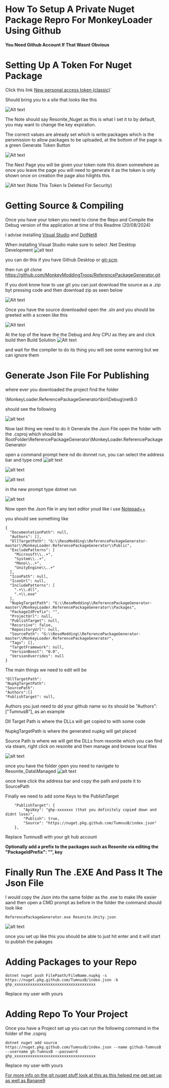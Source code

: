 # How To Setup A Private Nuget Package Repro For MonkeyLoader Using Github

**You Need  Github Account If That Wasnt Obvious**

# Setting Up A Token For Nuget Package

Click this link [New personal access token (classic)](https://github.com/settings/tokens/new?description=Resonite_Nuget&scopes=repo,write:packages)`

Should bring you to a site that looks like this

![Alt text](https://i.imgur.com/gPfx0BF.png "PAT Settings")

The Note should say Resonite_Nuget as this is what I set it to by default, you may want to change the key expiration.


The correct values are already set which is write:packages which is the persmission to allow packages to be uploaded, at the bottom of the page is a green Generate Token Button

![Alt text](https://i.imgur.com/aZtkfHQ.png "Generate Token Button")

The Next Page you will be given your token note this down somewhere as once you leave the page you will need to generate it as the token is only shown once on creation the page also hilights this.

![Alt text](https://i.imgur.com/j4GomVl.png "Generated Token")
(Note This Token Is Deleted For Security)

# Getting Source & Compiling

Once you have your token you need to clone the Repo and Compile the Debug version of the application at time of this Readme (20/08/2024)

I advise installing [Visual Studio](https://visualstudio.microsoft.com/) and [DotNet8](https://dotnet.microsoft.com/en-us/download/dotnet/8.0)

When installing Visual Studio make sure to select .Net Desktop Development
![alt text](https://i.imgur.com/5TwtDSF.png "Dot Net Installer Desktop Dev Option")

you can do this if you have Github Desktop or [git-scm](https://git-scm.com/download/win)

then run git clone https://github.com/MonkeyModdingTroop/ReferencePackageGenerator.git

If you dont know how to use git you can just download the source as a .zip byt pressing code and then download zip as seen below

![Alt text](https://i.imgur.com/2iu6dGS.png "Download Zip")

Once you have the source downloaded open the .sln and you should be greeted with a screen like this

![Alt text](https://i.imgur.com/FxSZkAV.png "VS Display")

At the top of the leave the the Debug and Any CPU as they are and click build then Build Solution
![Alt text](https://i.imgur.com/eeZVd0X.png "VS Display")

and wait for the compiler to do its thing you will see some warning but we can ignore them

# Generate Json File For Publishing

where ever you downloaded the project find the folder

\MonkeyLoader.ReferencePackageGenerator\bin\Debug\net8.0

should see the following

![alt text](https://i.imgur.com/TYZudQd.png "Folder Of Compiled Code")

Now last thing we need to do it Generate the Json File open the folder with the .csproj which should be RootFolder\ReferencePackageGenerator\MonkeyLoader.ReferencePackageGenerator

open a command prompt here nd do donnet run, you can select the address bar and type cmd
![alt text](https://i.imgur.com/zoSNN8Z.png "Address Bar Selected")

![alt text](https://i.imgur.com/w5tYZNQ.png "cmd in Adress Bar")

![alt text](https://i.imgur.com/iSUJaeb.png "cmd prompt in folder")

in the new prompt type dotnet run

![alt text](https://i.imgur.com/PJEMLC7.png "CMD Prompt Showing Json Created")

Now open the Json file in any text editor youd like i use [Notepad++](https://notepad-plus-plus.org/)

you should see something like

```
{
  "DocumentationPath": null,
  "Authors": [],
  "DllTargetPath": "G:\\ResoModding\\ReferencePackageGenerator-master\\MonkeyLoader.ReferencePackageGenerator\\Public",
  "ExcludePatterns": [
    "Microsoft\\..+",
    "System\\..+",
    "Mono\\..+",
    "UnityEngine\\..+"
  ],
  "IconPath": null,
  "IconUrl": null,
  "IncludePatterns": [
    ".+\\.dll",
    ".+\\.exe"
  ],
  "NupkgTargetPath": "G:\\ResoModding\\ReferencePackageGenerator-master\\MonkeyLoader.ReferencePackageGenerator\\Packages",
  "PackageIdPrefix": "",
  "ProjectUrl": null,
  "PublishTarget": null,
  "Recursive": false,
  "RepositoryUrl": null,
  "SourcePath": "G:\\ResoModding\\ReferencePackageGenerator-master\\MonkeyLoader.ReferencePackageGenerator",
  "Tags": [],
  "TargetFramework": null,
  "VersionBoost": "0.0",
  "VersionOverrides": null
}
```

The main things we need to edit will be
```
"DllTargetPath":
"NupkgTargetPath":
"SourcePath":
"Authors":[]
"PublishTarget": null,
 ```

Authors you just need to dd your github name so its should be     "Authors": ["TumnusB"], as an example

Dll Target Path is where the DLLs will get copied to with some code

NupkgTargetPath is where the generated nupkg will get placed

Source Path is where we will get the DLLs from resonite which you can find via steam, right click on resonite and then manage and browse local files

![alt text](https://i.imgur.com/hA6RuNG.png "How to get to local files of Resonite")

once you have the folder open you need to navigate to Resonite_Data\Managed
![alt text](https://i.imgur.com/KNX99JO.png "Example File Path")

once here click the address bar and copy the path and paste it to SourcePath

Finally we need to add some Keys to the PublishTarget

```
    "PublishTarget": {
        "ApiKey": "ghp-xxxxxxx (that you definitely copied down and didnt lose)",
        "Publish": true,
        "Source": "https://nuget.pkg.github.com/TumnusB/index.json"
    },
```
Replace TumnusB with your git hub account

<b>Optionally add a prefix to the packages such as Resonite via editing the "PackageIdPrefix": "", key</b>

# Finally Run The .EXE And Pass It The Json File

I would copy the Json into the same folder as the .exe to make life easier aand then open a CMD prompt as before in the folder the command should look like

```
ReferencePackageGenerator.exe Resonite.Unity.json
```

![alt text](https://i.imgur.com/Qho4W5z.png "Image of EXE and Json")

once you set up like this you should be able to just hit enter and it will start to publish the pakages

# Adding Packages to your Repo
```
dotnet nuget push FilePaath/FileName.nupkg -s https://nuget.pkg.github.com/TumnusB/index.json -k ghp_xxxxxxxxxxxxxxxxxxxxxxxxxxxxxxxxxxxx
```
Replace my user with yours

# Adding Repo To Your Project

Once you have a Project set up you can run the following command in the folder of the .csproj
```
dotnet nuget add source https://nuget.pkg.github.com/TumnusB/index.json --name github-TumnusB --username gh-TumnusB --password ghp_xxxxxxxxxxxxxxxxxxxxxxxxxxxxxxxxxxxx
```

Replace my user with yours

[For more info on the git nuget stuff look at this as this helped me get set up as well as Banane9](https://gist.github.com/xt0rted/3d77fe4853c490c4532377839adf0acf)